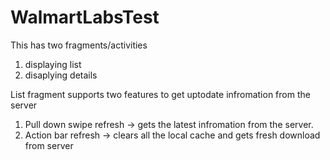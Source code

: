 # WalmartLabsTest
This has two fragments/activities 
1) displaying list
2) disaplying details

List fragment supports two features to get uptodate infromation from the server
1. Pull down swipe refresh -> gets the latest infromation from the server. 
2. Action bar refresh -> clears all the local cache and gets fresh download from server
